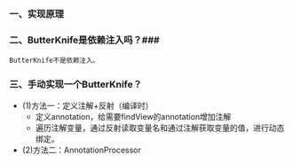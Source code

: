 ### 一、实现原理 ###

### 二、ButterKnife是依赖注入吗？###

    ButterKnife不是依赖注入。

### 三、手动实现一个ButterKnife？ ###

-  (1)方法一：定义注解+反射（编译时） 
    - 定义annotation，给需要findView的annotation增加注解
    - 遍历注解变量，通过反射读取变量名和通过注解获取变量的值，进行动态绑定。
-  (2)方法二：AnnotationProcessor

###  ###